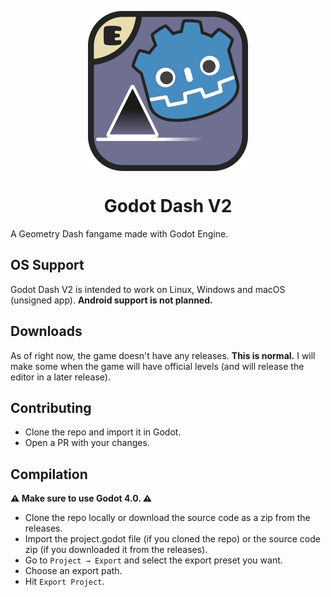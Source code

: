 <p align="center">
 <img src="assets/logo/NewIcon.png" align="center" width="256" alt="Godot Dash logo"></img>
 <h1 align="center">Godot Dash V2</h1>
</p>

A Geometry Dash fangame made with Godot Engine.

## OS Support

Godot Dash V2 is intended to work on Linux, Windows and macOS (unsigned app). **Android support is not planned.**

## Downloads

<!-- Head to the [releases](https://github.com/enderprism/godot-dash-v2/releases/) section and download the latest one. -->

As of right now, the game doesn't have any releases. **This is normal.** I will make some when the game will have official levels (and will release the editor in a later release).

## Contributing

- Clone the repo and import it in Godot.
- Open a PR with your changes.

## Compilation

**⚠️ Make sure to use Godot 4.0. ⚠️**

- Clone the repo locally or download the source code as a zip from the releases.
- Import the project.godot file (if you cloned the repo) or the source code zip (if you downloaded it from the releases).
- Go to `Project → Export` and select the export preset you want.
- Choose an export path.
- Hit `Export Project`.
